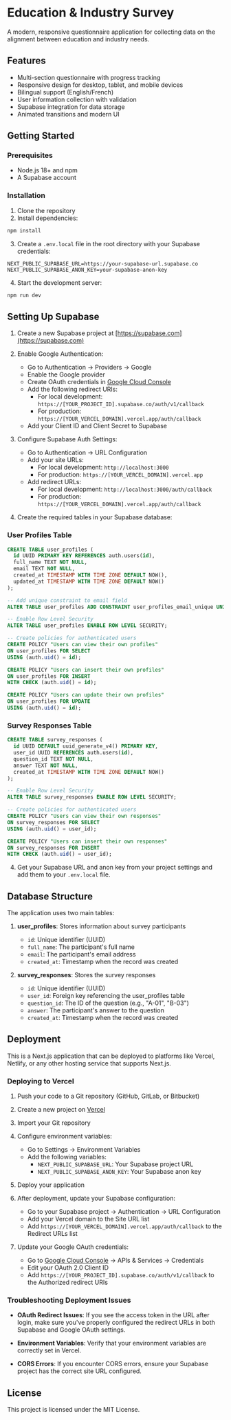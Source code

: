 # Education & Industry Survey

A modern, responsive questionnaire application for collecting data on the alignment between education and industry needs.

## Features

- Multi-section questionnaire with progress tracking
- Responsive design for desktop, tablet, and mobile devices
- Bilingual support (English/French)
- User information collection with validation
- Supabase integration for data storage
- Animated transitions and modern UI

## Getting Started

### Prerequisites

- Node.js 18+ and npm
- A Supabase account

### Installation

1. Clone the repository
2. Install dependencies:

```bash
npm install
```

3. Create a `.env.local` file in the root directory with your Supabase credentials:

```
NEXT_PUBLIC_SUPABASE_URL=https://your-supabase-url.supabase.co
NEXT_PUBLIC_SUPABASE_ANON_KEY=your-supabase-anon-key
```

4. Start the development server:

```bash
npm run dev
```

## Setting Up Supabase

1. Create a new Supabase project at [https://supabase.com](https://supabase.com)

2. Enable Google Authentication:
   - Go to Authentication → Providers → Google
   - Enable the Google provider
   - Create OAuth credentials in [Google Cloud Console](https://console.cloud.google.com/)
   - Add the following redirect URIs:
     - For local development: `https://[YOUR_PROJECT_ID].supabase.co/auth/v1/callback`
     - For production: `https://[YOUR_VERCEL_DOMAIN].vercel.app/auth/callback`
   - Add your Client ID and Client Secret to Supabase

3. Configure Supabase Auth Settings:
   - Go to Authentication → URL Configuration
   - Add your site URLs:
     - For local development: `http://localhost:3000`
     - For production: `https://[YOUR_VERCEL_DOMAIN].vercel.app`
   - Add redirect URLs:
     - For local development: `http://localhost:3000/auth/callback`
     - For production: `https://[YOUR_VERCEL_DOMAIN].vercel.app/auth/callback`

4. Create the required tables in your Supabase database:

### User Profiles Table

```sql
CREATE TABLE user_profiles (
  id UUID PRIMARY KEY REFERENCES auth.users(id),
  full_name TEXT NOT NULL,
  email TEXT NOT NULL,
  created_at TIMESTAMP WITH TIME ZONE DEFAULT NOW(),
  updated_at TIMESTAMP WITH TIME ZONE DEFAULT NOW()
);

-- Add unique constraint to email field
ALTER TABLE user_profiles ADD CONSTRAINT user_profiles_email_unique UNIQUE (email);

-- Enable Row Level Security
ALTER TABLE user_profiles ENABLE ROW LEVEL SECURITY;

-- Create policies for authenticated users
CREATE POLICY "Users can view their own profiles" 
ON user_profiles FOR SELECT 
USING (auth.uid() = id);

CREATE POLICY "Users can insert their own profiles" 
ON user_profiles FOR INSERT 
WITH CHECK (auth.uid() = id);

CREATE POLICY "Users can update their own profiles" 
ON user_profiles FOR UPDATE
USING (auth.uid() = id);
```

### Survey Responses Table

```sql
CREATE TABLE survey_responses (
  id UUID DEFAULT uuid_generate_v4() PRIMARY KEY,
  user_id UUID REFERENCES auth.users(id),
  question_id TEXT NOT NULL,
  answer TEXT NOT NULL,
  created_at TIMESTAMP WITH TIME ZONE DEFAULT NOW()
);

-- Enable Row Level Security
ALTER TABLE survey_responses ENABLE ROW LEVEL SECURITY;

-- Create policies for authenticated users
CREATE POLICY "Users can view their own responses" 
ON survey_responses FOR SELECT 
USING (auth.uid() = user_id);

CREATE POLICY "Users can insert their own responses" 
ON survey_responses FOR INSERT 
WITH CHECK (auth.uid() = user_id);
```

4. Get your Supabase URL and anon key from your project settings and add them to your `.env.local` file.

## Database Structure

The application uses two main tables:

1. **user_profiles**: Stores information about survey participants
   - `id`: Unique identifier (UUID)
   - `full_name`: The participant's full name
   - `email`: The participant's email address
   - `created_at`: Timestamp when the record was created

2. **survey_responses**: Stores the survey responses
   - `id`: Unique identifier (UUID)
   - `user_id`: Foreign key referencing the user_profiles table
   - `question_id`: The ID of the question (e.g., "A-01", "B-03")
   - `answer`: The participant's answer to the question
   - `created_at`: Timestamp when the record was created

## Deployment

This is a Next.js application that can be deployed to platforms like Vercel, Netlify, or any other hosting service that supports Next.js.

### Deploying to Vercel

1. Push your code to a Git repository (GitHub, GitLab, or Bitbucket)

2. Create a new project on [Vercel](https://vercel.com)

3. Import your Git repository

4. Configure environment variables:
   - Go to Settings → Environment Variables
   - Add the following variables:
     - `NEXT_PUBLIC_SUPABASE_URL`: Your Supabase project URL
     - `NEXT_PUBLIC_SUPABASE_ANON_KEY`: Your Supabase anon key

5. Deploy your application

6. After deployment, update your Supabase configuration:
   - Go to your Supabase project → Authentication → URL Configuration
   - Add your Vercel domain to the Site URL list
   - Add `https://[YOUR_VERCEL_DOMAIN].vercel.app/auth/callback` to the Redirect URLs list

7. Update your Google OAuth credentials:
   - Go to [Google Cloud Console](https://console.cloud.google.com/) → APIs & Services → Credentials
   - Edit your OAuth 2.0 Client ID
   - Add `https://[YOUR_PROJECT_ID].supabase.co/auth/v1/callback` to the Authorized redirect URIs

### Troubleshooting Deployment Issues

- **OAuth Redirect Issues**: If you see the access token in the URL after login, make sure you've properly configured the redirect URLs in both Supabase and Google OAuth settings.
  
- **Environment Variables**: Verify that your environment variables are correctly set in Vercel.

- **CORS Errors**: If you encounter CORS errors, ensure your Supabase project has the correct site URL configured.

## License

This project is licensed under the MIT License.
